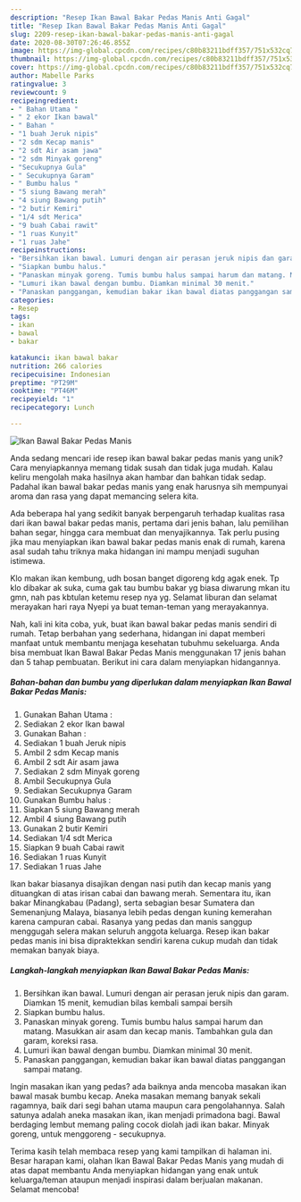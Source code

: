 ```yaml
---
description: "Resep Ikan Bawal Bakar Pedas Manis Anti Gagal"
title: "Resep Ikan Bawal Bakar Pedas Manis Anti Gagal"
slug: 2209-resep-ikan-bawal-bakar-pedas-manis-anti-gagal
date: 2020-08-30T07:26:46.855Z
image: https://img-global.cpcdn.com/recipes/c80b83211bdff357/751x532cq70/ikan-bawal-bakar-pedas-manis-foto-resep-utama.jpg
thumbnail: https://img-global.cpcdn.com/recipes/c80b83211bdff357/751x532cq70/ikan-bawal-bakar-pedas-manis-foto-resep-utama.jpg
cover: https://img-global.cpcdn.com/recipes/c80b83211bdff357/751x532cq70/ikan-bawal-bakar-pedas-manis-foto-resep-utama.jpg
author: Mabelle Parks
ratingvalue: 3
reviewcount: 9
recipeingredient:
- " Bahan Utama "
- " 2 ekor Ikan bawal"
- " Bahan "
- "1 buah Jeruk nipis"
- "2 sdm Kecap manis"
- "2 sdt Air asam jawa"
- "2 sdm Minyak goreng"
- "Secukupnya Gula"
- " Secukupnya Garam"
- " Bumbu halus "
- "5 siung Bawang merah"
- "4 siung Bawang putih"
- "2 butir Kemiri"
- "1/4 sdt Merica"
- "9 buah Cabai rawit"
- "1 ruas Kunyit"
- "1 ruas Jahe"
recipeinstructions:
- "Bersihkan ikan bawal. Lumuri dengan air perasan jeruk nipis dan garam. Diamkan 15 menit, kemudian bilas kembali sampai bersih"
- "Siapkan bumbu halus."
- "Panaskan minyak goreng. Tumis bumbu halus sampai harum dan matang. Masukkan air asam dan kecap manis. Tambahkan gula dan garam, koreksi rasa."
- "Lumuri ikan bawal dengan bumbu. Diamkan minimal 30 menit."
- "Panaskan panggangan, kemudian bakar ikan bawal diatas panggangan sampai matang."
categories:
- Resep
tags:
- ikan
- bawal
- bakar

katakunci: ikan bawal bakar 
nutrition: 266 calories
recipecuisine: Indonesian
preptime: "PT29M"
cooktime: "PT46M"
recipeyield: "1"
recipecategory: Lunch

---
```



![Ikan Bawal Bakar Pedas Manis](https://img-global.cpcdn.com/recipes/c80b83211bdff357/751x532cq70/ikan-bawal-bakar-pedas-manis-foto-resep-utama.jpg)

Anda sedang mencari ide resep ikan bawal bakar pedas manis yang unik? Cara menyiapkannya memang tidak susah dan tidak juga mudah. Kalau keliru mengolah maka hasilnya akan hambar dan bahkan tidak sedap. Padahal ikan bawal bakar pedas manis yang enak harusnya sih mempunyai aroma dan rasa yang dapat memancing selera kita.

Ada beberapa hal yang sedikit banyak berpengaruh terhadap kualitas rasa dari ikan bawal bakar pedas manis, pertama dari jenis bahan, lalu pemilihan bahan segar, hingga cara membuat dan menyajikannya. Tak perlu pusing jika mau menyiapkan ikan bawal bakar pedas manis enak di rumah, karena asal sudah tahu triknya maka hidangan ini mampu menjadi suguhan istimewa.

Klo makan ikan kembung, udh bosan banget digoreng kdg agak enek. Tp klo dibakar ak suka, cuma gak tau bumbu bakar yg biasa diwarung mkan itu gmn, nah pas kbtulan ketemu resep nya yg. Selamat liburan dan selamat merayakan hari raya Nyepi ya buat teman-teman yang merayakannya.


Nah, kali ini kita coba, yuk, buat ikan bawal bakar pedas manis sendiri di rumah. Tetap berbahan yang sederhana, hidangan ini dapat memberi manfaat untuk membantu menjaga kesehatan tubuhmu sekeluarga. Anda bisa membuat Ikan Bawal Bakar Pedas Manis menggunakan 17 jenis bahan dan 5 tahap pembuatan. Berikut ini cara dalam menyiapkan hidangannya.

<!--inarticleads1-->

##### Bahan-bahan dan bumbu yang diperlukan dalam menyiapkan Ikan Bawal Bakar Pedas Manis:

1. Gunakan  Bahan Utama :
1. Sediakan  2 ekor Ikan bawal
1. Gunakan  Bahan :
1. Sediakan 1 buah Jeruk nipis
1. Ambil 2 sdm Kecap manis
1. Ambil 2 sdt Air asam jawa
1. Sediakan 2 sdm Minyak goreng
1. Ambil Secukupnya Gula
1. Sediakan  Secukupnya Garam
1. Gunakan  Bumbu halus :
1. Siapkan 5 siung Bawang merah
1. Ambil 4 siung Bawang putih
1. Gunakan 2 butir Kemiri
1. Sediakan 1/4 sdt Merica
1. Siapkan 9 buah Cabai rawit
1. Sediakan 1 ruas Kunyit
1. Sediakan 1 ruas Jahe


Ikan bakar biasanya disajikan dengan nasi putih dan kecap manis yang dituangkan di atas irisan cabai dan bawang merah. Sementara itu, ikan bakar Minangkabau (Padang), serta sebagian besar Sumatera dan Semenanjung Malaya, biasanya lebih pedas dengan kuning kemerahan karena campuran cabai. Rasanya yang pedas dan manis sanggup menggugah selera makan seluruh anggota keluarga. Resep ikan bakar pedas manis ini bisa dipraktekkan sendiri karena cukup mudah dan tidak memakan banyak biaya. 

<!--inarticleads2-->

##### Langkah-langkah menyiapkan Ikan Bawal Bakar Pedas Manis:

1. Bersihkan ikan bawal. Lumuri dengan air perasan jeruk nipis dan garam. Diamkan 15 menit, kemudian bilas kembali sampai bersih
1. Siapkan bumbu halus.
1. Panaskan minyak goreng. Tumis bumbu halus sampai harum dan matang. Masukkan air asam dan kecap manis. Tambahkan gula dan garam, koreksi rasa.
1. Lumuri ikan bawal dengan bumbu. Diamkan minimal 30 menit.
1. Panaskan panggangan, kemudian bakar ikan bawal diatas panggangan sampai matang.


Ingin masakan ikan yang pedas? ada baiknya anda mencoba masakan ikan bawal masak bumbu kecap. Aneka masakan memang banyak sekali ragamnya, baik dari segi bahan utama maupun cara pengolahannya. Salah satunya adalah aneka masakan ikan, ikan menjadi primadona bagi. Bawal berdaging lembut memang paling cocok diolah jadi ikan bakar. Minyak goreng, untuk menggoreng - secukupnya. 

Terima kasih telah membaca resep yang kami tampilkan di halaman ini. Besar harapan kami, olahan Ikan Bawal Bakar Pedas Manis yang mudah di atas dapat membantu Anda menyiapkan hidangan yang enak untuk keluarga/teman ataupun menjadi inspirasi dalam berjualan makanan. Selamat mencoba!
